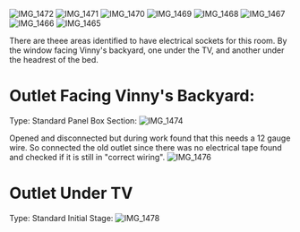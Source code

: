 ![IMG_1472](https://github.com/United-Home/125-Frederick/assets/61100293/6f4399cc-edec-4bbf-8ebd-83c555545832)
![IMG_1471](https://github.com/United-Home/125-Frederick/assets/61100293/b901ce29-0a7c-4fc2-8c16-dade0194e068)
![IMG_1470](https://github.com/United-Home/125-Frederick/assets/61100293/de00c88c-7d1a-4c90-87c6-69ebe84abb52)
![IMG_1469](https://github.com/United-Home/125-Frederick/assets/61100293/4b7a7e11-da13-4c47-bf3b-7d7b4a90dccf)
![IMG_1468](https://github.com/United-Home/125-Frederick/assets/61100293/442ee032-f7ba-4709-9d17-f2073bfc3b2b)
![IMG_1467](https://github.com/United-Home/125-Frederick/assets/61100293/38593801-14b4-47a5-9ff4-30bb4af7e73a)
![IMG_1466](https://github.com/United-Home/125-Frederick/assets/61100293/30946a6b-1866-4d7d-8742-1ddf2fa3d178)
![IMG_1465](https://github.com/United-Home/125-Frederick/assets/61100293/f181e3a5-07ed-4ddd-83d1-4fc925f69402)


There are theee areas identified to have electrical sockets for this room. By the window facing Vinny's backyard, one under the TV, and another under the headrest of the bed.

# Outlet Facing Vinny's Backyard:
Type: Standard
Panel Box Section:
![IMG_1474](https://github.com/United-Home/125-Frederick/assets/61100293/3ad97aeb-82c3-4229-a4be-e8d0a74d3664)

Opened and disconnected but during work found that this needs a 12 gauge wire. So connected the old outlet since there was no electrical tape found and checked if it is still in "correct wiring".
![IMG_1476](https://github.com/United-Home/125-Frederick/assets/61100293/20d5c01a-a29a-4ca8-b053-acb8227a17ad)

# Outlet Under TV
Type: Standard
Initial Stage:
![IMG_1478](https://github.com/United-Home/125-Frederick/assets/61100293/52fdabf1-6ada-4b7f-a73b-fcb459fa82a9)



